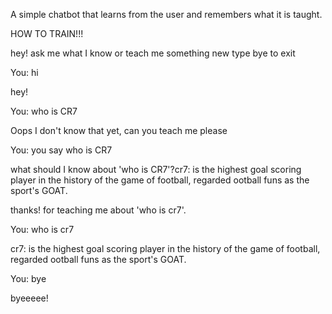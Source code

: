 A simple chatbot that learns from the user and remembers what it is taught.

HOW TO TRAIN!!!

hey! ask me what I know or teach me something new
type bye to exit

You: hi

hey!

You: who is CR7

Oops I don't know that yet, can you teach me please

You: you say who is CR7

what should I know about 'who is CR7'?cr7: is the highest goal scoring player in the history of the game of football, regarded ootball funs as the sport's GOAT.

thanks! for teaching me about 'who is cr7'.

You: who is cr7

cr7: is the highest goal scoring player in the history of the game of football, regarded ootball funs as the sport's GOAT.

You: bye

byeeeee!
